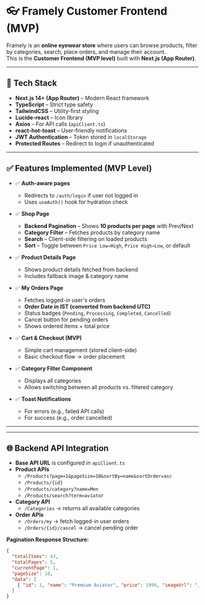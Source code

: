 # 👓 Framely Customer Frontend (MVP)

Framely is an **online eyewear store** where users can browse products, filter by categories, search, place orders, and manage their account.  
This is the **Customer Frontend (MVP level)** built with **Next.js (App Router)**.

---

## 📌 Tech Stack

- **Next.js 14+ (App Router)** – Modern React framework
- **TypeScript** – Strict type safety
- **TailwindCSS** – Utility-first styling
- **Lucide-react** – Icon library
- **Axios** – For API calls (`apiClient.ts`)
- **react-hot-toast** – User-friendly notifications
- **JWT Authentication** – Token stored in `localStorage`
- **Protected Routes** – Redirect to login if unauthenticated

---

## ✅ Features Implemented (MVP Level)

- ✅ **Auth-aware pages**
  - Redirects to `/auth/login` if user not logged in
  - Uses `useAuth()` hook for hydration check

- ✅ **Shop Page**
  - **Backend Pagination** – Shows **10 products per page** with Prev/Next
  - **Category Filter** – Fetches products by category name
  - **Search** – Client-side filtering on loaded products
  - **Sort** – Toggle between `Price Low→High`, `Price High→Low`, or default

- ✅ **Product Details Page**
  - Shows product details fetched from backend
  - Includes fallback image & category name

- ✅ **My Orders Page**
  - Fetches logged-in user's orders
  - **Order Date in IST (converted from backend UTC)**
  - Status badges (`Pending`, `Processing`, `Completed`, `Cancelled`)
  - Cancel button for pending orders
  - Shows ordered items + total price

- ✅ **Cart & Checkout (MVP)**
  - Simple cart management (stored client-side)
  - Basic checkout flow → order placement

- ✅ **Category Filter Component**
  - Displays all categories
  - Allows switching between all products vs. filtered category

- ✅ **Toast Notifications**
  - For errors (e.g., failed API calls)
  - For success (e.g., order cancelled)

---

---

## 🌐 Backend API Integration

- **Base API URL** is configured in `apiClient.ts`
- **Product APIs**
  - `/Products?page=1&pageSize=10&sortBy=name&sortOrder=asc`
  - `/Products/{id}`
  - `/Products/category?name=Men`
  - `/Products/search?term=aviator`
- **Category API**
  - `/Categories` → returns all available categories
- **Order APIs**
  - `/Orders/my` → fetch logged-in user orders
  - `/Orders/{id}/cancel` → cancel pending order

**Pagination Response Structure:**

```json
{
  "totalItems": 43,
  "totalPages": 5,
  "currentPage": 1,
  "pageSize": 10,
  "data": [
    { "id": 1, "name": "Premium Aviator", "price": 1999, "imageUrl": "/img.jpg" }
  ]
}


